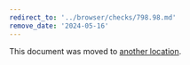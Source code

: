 ```yaml
---
redirect_to: '../browser/checks/798.98.md'
remove_date: '2024-05-16'
---
```


This document was moved to [another location](../browser/checks/798.98.md).

<!-- This redirect file can be deleted after 2024-05-16. -->
<!-- Redirects that point to other docs in the same project expire in three months. -->
<!-- Redirects that point to docs in a different project or site (for example, link is not relative and starts with `https:`) expire in one year. -->
<!-- Before deletion, see: https://docs.gitlab.com/ee/development/documentation/redirects.html -->
